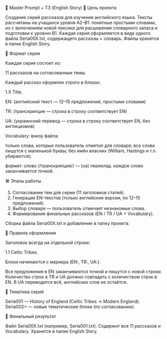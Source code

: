 📌 Master Prompt + ТЗ (English Story)
🎯 Цель проекта

Создание серий рассказов для изучения английского языка.
Тексты рассчитаны на учащихся уровня A2–B1: понятные простыми словами, но с включением новой лексики для расширения
словарного запаса и подготовки к уровню B1.
Каждая серия оформляется в виде одного файла Seria00X.txt, содержащего рассказы + словарь.
Файлы хранятся в папке English Story.

📂 Формат серии

Каждая серия состоит из:

11 рассказов на согласованные темы.

Каждый рассказ оформлен строго в блоках:

1.X Title.

EN:
(английский текст — 12–15 предложений, простыми словами)

TR:
(транскрипция — строка в строку соответствует EN)

UA:
(украинский перевод — строка в строку соответствует EN, без англицизмов)

Vocabulary: внизу файла:

только слова, которые пользователь отметил для словаря;
все слова пишутся с маленькой буквы;
без имён власних (William, Hastings и т.п. убираются);

формат:
слово //транскрипция// — (ua) переклад.
каждое слово заканчивается точкой.

🛠️ Этапы работы

1. Согласование тем для серии (11 заголовков статей).
2. Генерация EN-текстов (только английские версии, по 12–15 предложений).
3. Выбор словаря — пользователь отмечает незнакомые слова.
4. Формирование финальных рассказов (EN / TR / UA + Vocabulary).

Сборка файла Seria00X.txt и добавление в папку проекта.

📌 Правила оформления

Заголовок всегда на отдельной строке:

1.1 Celtic Tribes.

Блоки начинаются с маркера (EN:, TR:, UA:).

Все предложения в EN заканчиваются точкой и пишутся с новой строки.
Количество строк в TR и UA должно совпадать с количеством строк в EN.
В UA переводится всё, английских слов не остаётся.

📌 Тематика серий

Seria001 — History of England (Celtic Tribes → Modern England).
Seria002+ — новые тематические блоки (по согласованию).

📌 Финальный результат

Файл Seria00X.txt (например, Seria001.txt).
Содержит все 11 рассказов и Vocabulary.
Хранится в папке English Story.